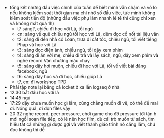 - tổng kết những đầu việc chính của tuần để biết mình vẫn chậm và vô lo nếu không kiểm soát thời gian mà chỉ nhớ số đầu việc, tức mình không kiểm soát tiến độ (những đầu việc phụ làm nhanh lẻ tẻ thì cũng chỉ xen và không mất quá 1h)
	- t7 sáng?, chiều đi học với Lã, tối ngủ
	- cn: sáng về quê chiều ngủ tối học với Lã, dêm đọc cố nốt tài liệu văn
	- t2: sáng đi đến nhà cô Loan, trưa đi cắt tóc, chiều ngủ, tối viết tiếng Pháp và học với Lã
	- t3: sáng đọc điện ảnh, chiều ngủ, tối dậy xem phim
	- t4: sáng đi ăn với mẹ, chiều đi trả và lấy sách, ngủ, dậy xem phim và nghe record Văn chương máu chảy
	- t5: sáng dậy hơi muộn, chiều đi học với Lã, tối về viết bài đăng facebook, ngủ
	- t6: sáng dậy học và đi học, chiều giúp Lã
	- t7, cn: đi workshop TPD
- Phải tập note lại bằng cả locket ở xa lẫn logseq ở nhà
- 12:30 bắt đầu học với lã
- 14:45 ngủ
- 17:29 dậy chưa muốn học gì lắm, cũng chẳng muốn đi vẽ, có thể để mai đi. Nóng quá, đi dọn files vậy
- 20:32 nghe record, peer pressure, chơi game cho đỡ pressure tới tận h mới ngồi soạn file tiếp, có lẽ nên học film, dù cái trò muốn từ sách, tìm hiểu tất cả những gì được gợi và viết thành giáo trình nó căng lắm, chứ đọc không thì dễ